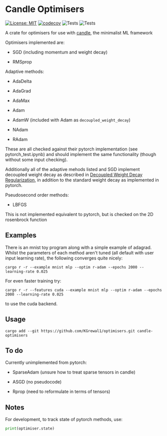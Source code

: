 # Candle Optimisers

[![License: MIT](https://img.shields.io/badge/License-MIT-yellow.svg)](https://opensource.org/licenses/MIT)
[![codecov](https://codecov.io/gh/KGrewal1/optimisers/graph/badge.svg?token=6AFTLS6DFO)](https://codecov.io/gh/KGrewal1/optimisers)
![Tests](https://github.com/KGrewal1/optimisers/actions/workflows/rust-ci.yml/badge.svg)
![Tests](https://github.com/KGrewal1/optimisers/actions/workflows/lints.yml/badge.svg)

A crate for optimisers for use with [candle](https://github.com/huggingface/candle), the minimalist ML framework

Optimisers implemented are:

* SGD (including momentum and weight decay)

* RMSprop

Adaptive methods:

* AdaDelta

* AdaGrad

* AdaMax

* Adam

* AdamW (included with Adam as `decoupled_weight_decay`)

* NAdam

* RAdam

These are all checked against their pytorch implementation (see pytorch_test.ipynb) and should implement the same functionality (though without some input checking).

Additionally all of the adaptive mehods listed and SGD implement decoupled weight decay as described in [Decoupled Weight Decay Regularization](https://arxiv.org/pdf/1711.05101.pdf), in addition to the standard weight decay as implemented in pytorch.

Pseudosecond order methods:

* LBFGS

This is not implemented equivalent to pytorch, but is checked on the 2D rosenbrock function

## Examples

There is an mnist toy program along with a simple example of adagrad. Whilst the parameters of each method aren't tuned (all default with user input learning rate), the following converges quite nicely:

```cli
cargo r -r --example mnist mlp --optim r-adam --epochs 2000 --learning-rate 0.025
```

For even faster training try:

```cli
cargo r -r --features cuda --example mnist mlp --optim r-adam --epochs 2000 --learning-rate 0.025
```

to use the cuda backend.

## Usage

```cli
cargo add --git https://github.com/KGrewal1/optimisers.git candle-optimisers
```

## To do

Currently unimplemented from pytorch:

* SparseAdam (unsure how to treat sparse tensors in candle)

* ASGD (no pseudocode)

* Rprop (need to reformulate in terms of tensors)

## Notes

For development, to track state of pytorch methods, use:

```python
print(optimiser.state)
```
